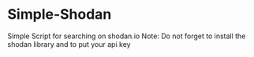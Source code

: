 # Simple-Shodan
Simple Script for searching on shodan.io
Note:
Do not forget to install the shodan library and to put your api key
